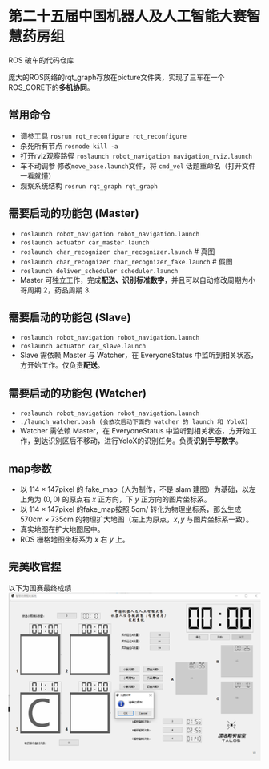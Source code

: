 # 第二十五届中国机器人及人工智能大赛智慧药房组

ROS 破车的代码仓库  

庞大的ROS网络的rqt_graph存放在picture文件夹，实现了三车在一个ROS_CORE下的**多机协同**。
## 常用命令

* 调参工具
`rosrun rqt_reconfigure rqt_reconfigure`
* 杀死所有节点
`rosnode kill -a`
* 打开rviz观察路径
`roslaunch robot_navigation navigation_rviz.launch`
* 车不动调参
修改`move_base.launch`文件，将 `cmd_vel` 话题重命名（打开文件一看就懂）
* 观察系统结构
`rosrun rqt_graph rqt_graph`

## 需要启动的功能包 (Master)
 * `roslaunch robot_navigation robot_navigation.launch`
 * `roslaunch actuator car_master.launch `
 * `roslaunch char_recognizer char_recognizer.launch`         # 真图
 * `roslaunch char_recognizer char_recognizer_fake.launch`    # 假图
 * `roslaunch deliver_scheduler scheduler.launch`
 * Master 可独立工作，完成**配送、识别标准数字**，并且可以自动修改周期为小哥周期 2，药品周期 3.
## 需要启动的功能包 (Slave)
 * `roslaunch robot_navigation robot_navigation.launch`
 * `roslaunch actuator car_slave.launch `
 * Slave 需依赖 Master 与 Watcher，在 EveryoneStatus 中监听到相关状态，方开始工作。仅负责**配送**。
## 需要启动的功能包 (Watcher)
 * `roslaunch robot_navigation robot_navigation.launch`
 * `./launch_watcher.bash (会依次启动下面的 watcher 的 launch 和 YoloX) `
 * Watcher 需依赖 Master，在 EveryoneStatus 中监听到相关状态，方开始工作，到达识别区后不移动，进行YoloX的识别任务。负责**识别手写数字**。

## map参数
* 以 $114 \times 147 \mathrm{pixel}$ 的 fake_map（人为制作，不是 slam 建图）为基础，以左上角为 $(0,0)$ 的原点右 $x$ 正方向，下 $y$ 正方向的图片坐标系。
* 以 $114 \times 147 \mathrm{pixel}$ 的fake_map按照 $5\mathrm{cm}/$ 转化为物理坐标系，那么生成 $570\mathrm{cm} \times 735\mathrm{cm}$ 的物理扩大地图（左上为原点，$x,y$ 与图片坐标系一致）。
* 真实地图在扩大地图居中。
* ROS 栅格地图坐标系为 $x$ 右 $y$ 上。

## 完美收官捏
以下为国赛最终成绩![这是国赛截图](/picture/final.png "国赛截图捏")  